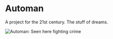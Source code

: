 Automan
======================

A project for the 21st century.   The stuff of dreams.


![Automan: Seen here fighting crime](http://upload.wikimedia.org/wikipedia/en/a/a9/Automan.jpg)

